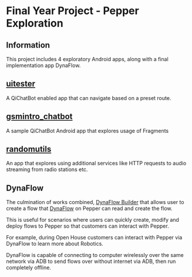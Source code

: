 # Final Year Project - Pepper Exploration

## Information
This project includes 4 exploratory Android apps, along with a final implementation app DynaFlow.

## [uitester](uitester)
A QiChatBot enabled app that can navigate based on a preset route.

## [gsmintro_chatbot](gsmintro_chatbot)
A sample QiChatBot Android app that explores usage of Fragments

## [randomutils](randomutils)
An app that explores using additional services like HTTP requests to audio streaming from radio stations etc.

## DynaFlow
The culmination of works combined, [DynaFlow Builder](/DynaFlow%20Builder/) that allows user to create a flow that [DynaFlow](DynaFlow) on Pepper can read and create the flow.

This is useful for scenarios where users can quickly create, modify and deploy flows to Pepper so that customers can interact with Pepper.

For example, during Open House customers can interact with Pepper via DynaFlow to learn more about Robotics.

DynaFlow is capable of connecting to computer wirelessly over the same network via ADB to send flows over without internet via ADB, then run completely offline.
